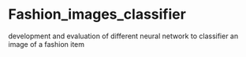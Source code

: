 # Fashion_images_classifier
development and evaluation of different neural network to classifier an image of a fashion item
